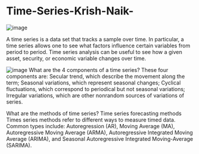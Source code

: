 # Time-Series-Krish-Naik-


![image](https://cdn.corporatefinanceinstitute.com/assets/Time-Series-Analysis-1024x729.png)

A time series is a data set that tracks a sample over time. In particular, a time series allows one to see what factors influence certain variables from period to period. Time series analysis can be useful to see how a given asset, security, or economic variable changes over time.

![image](https://d3caycb064h6u1.cloudfront.net/wp-content/uploads/2022/12/Time-Series-Data-Analysis-vs-Forecasting.jpg)
What are the 4 components of a time series?
These four components are:
Secular trend, which describe the movement along the term;
Seasonal variations, which represent seasonal changes;
Cyclical fluctuations, which correspond to periodical but not seasonal variations;
Irregular variations, which are other nonrandom sources of variations of series.

What are the methods of time series?
Time series forecasting methods 
Times series methods refer to different ways to measure timed data. Common types include: Autoregression (AR), Moving Average (MA), Autoregressive Moving Average (ARMA), Autoregressive Integrated Moving Average (ARIMA), and Seasonal Autoregressive Integrated Moving-Average (SARIMA).
